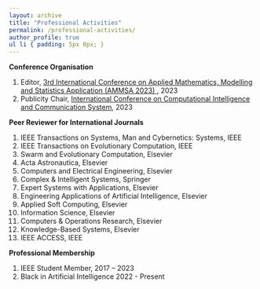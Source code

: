 ```yaml
---
layout: archive
title: "Professional Activities"
permalink: /professional-activities/
author_profile: true
ul li { padding: 5px 0px; }
---
```


<!---
**Editor**
your comment goes here
and here
<ol>
<li>Guest Editor, <a href="https://www.mdpi.com/journal/symmetry/special_issues/GQ0I7QR7LQ">Symmetry in Evolutionary Computation and Reinforcement Learning</a>, Symmetry</li>
<li> Guest Editor, <a href="https://www.sciencedirect.com/journal/swarm-and-evolutionary-computation/about/call-for-papers#integration-method-of-reinforcement-learning-and-evolutionary-algorithm-approaches-and-applications">Integration Method of Reinforcement Learning and Evolutionary Algorithm: Approaches and Applications</a>, Swarm and Evolutionary Computation </li>
<li>Associate Editor, <a href="https://www.springer.com/journal/12008/editors"> International Journal on Interactive Design and Manufacturing</a> </li>
<li>Associate Editor, <a href="https://zealpress.com/jms/index.php/ijrat/about/editorialTeam">International Journal of Robotics and Automation Technology</a></li>
<li> Editorial Board Member, <a href="http://www.ecice06.com/CN/news/news6495.shtml"> Computer Engineering (Chinese Journal)</a></li>
<li> Guest Editor, <a href="https://www.frontiersin.org/research-topics/49193/application-of-intelligent-planning-algorithms-in-future-generation-satellite-systems">Application of Intelligent Planning Algorithms in Future Generation Satellite Systems</a>, Frontiers in Space Technologies </li>
</ol>
-->




**Conference Organisation** 
<ol>
<li> Editor, <a href="https://www.ammsamath.com/committee/"> 3rd International Conference on Applied Mathematics, Modelling and Statistics Application (AMMSA 2023) </a>, 2023 </li>	
<li>  Publicity Chair, <a href="https://www.ccicsconf.com/index/singer/category_id/58.html"> International Conference on Computational Intelligence and Communication System</a>, 2023</li>
</ol>


**Peer Reviewer for International Journals**
<ol>
<li> IEEE Transactions on Systems, Man and Cybernetics: Systems, IEEE</li>
<li> IEEE Transactions on Evolutionary Computation, IEEE</li>
<li>	Swarm and Evolutionary Computation, Elsevier </li>
<li>  Acta Astronautica, Elsevier</li>
<li>   Computers and Electrical Engineering, Elsevier</li>
<li>   Complex & Intelligent Systems, Springer </li>
<li> 	Expert Systems with Applications, Elsevier</li>
<li> 	Engineering Applications of Artificial Intelligence, Elsevier</li>

<li>   Applied Soft Computing, Elsevier</li>
<li>   Information Science, Elsevier</li>
<li> 	Computers & Operations Research, Elsevier</li>
<li> 	Knowledge-Based Systems, Elsevier</li>
<li> 	IEEE ACCESS, IEEE</li>

</ol>

<!---
**Program Committee Member for International Conferences**
<ol>
<li>IEEE International Joint Conference on Neural Networks (IJCNN), 2024</li>
<li>IEEE International Conference in Data Mining (ICDM), 2022, 2023 </li>
<li>IEEE Congress on Evolutionary Computation (CEC), 2023, 2024 </li>
<li>International Workshop on the Bees Algorithm and its Applications (BAA), 2023 </li>
<li>IEEE International Conference in Data Mining (ICDM), 2023 </li>
</ol>
-->

**Professional Membership**
<ol>
<li> IEEE Student Member, 2017 – 2023 </li>
<li> Black in Artificial Intelligence 2022 - Present </li>
</ol>

